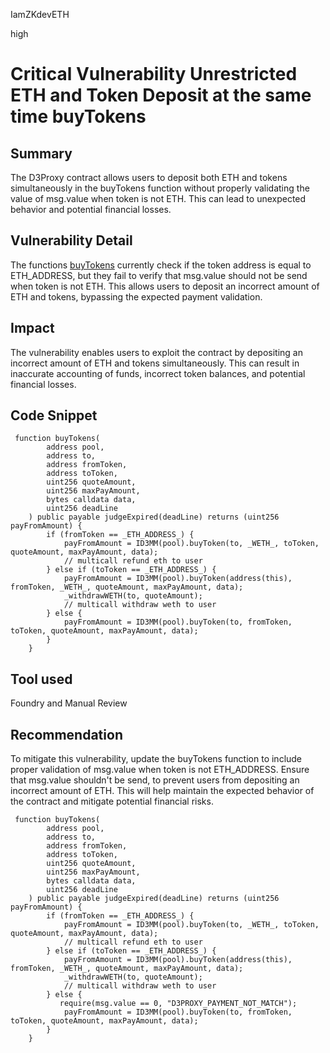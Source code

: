 IamZKdevETH

high

# Critical Vulnerability Unrestricted ETH and Token Deposit at the same time buyTokens

## Summary
The D3Proxy contract allows users to deposit both ETH and tokens simultaneously in the buyTokens function without properly validating the value of msg.value when token is not ETH. This can lead to unexpected behavior and potential financial losses.

## Vulnerability Detail
The functions [buyTokens](https://github.com/sherlock-audit/2023-06-dodo/blob/a8d30e611acc9762029f8756d6a5b81825faf348/new-dodo-v3/contracts/DODOV3MM/periphery/D3Proxy.sol#L112) currently check if the token address is equal to ETH_ADDRESS, but they fail to verify that msg.value should not be send when token is not ETH. This allows users to deposit an incorrect amount of ETH and tokens, bypassing the expected payment validation.

## Impact
The vulnerability enables users to exploit the contract by depositing an incorrect amount of ETH and tokens simultaneously. This can result in inaccurate accounting of funds, incorrect token balances, and potential financial losses.

## Code Snippet
```solidity
 function buyTokens(
        address pool,
        address to,
        address fromToken,
        address toToken,
        uint256 quoteAmount,
        uint256 maxPayAmount,
        bytes calldata data,
        uint256 deadLine
    ) public payable judgeExpired(deadLine) returns (uint256 payFromAmount) {
        if (fromToken == _ETH_ADDRESS_) {
            payFromAmount = ID3MM(pool).buyToken(to, _WETH_, toToken, quoteAmount, maxPayAmount, data);
            // multicall refund eth to user
        } else if (toToken == _ETH_ADDRESS_) {
            payFromAmount = ID3MM(pool).buyToken(address(this), fromToken, _WETH_, quoteAmount, maxPayAmount, data);
            _withdrawWETH(to, quoteAmount);
            // multicall withdraw weth to user
        } else {
            payFromAmount = ID3MM(pool).buyToken(to, fromToken, toToken, quoteAmount, maxPayAmount, data);
        }
    }
```

## Tool used
Foundry and Manual Review

## Recommendation
To mitigate this vulnerability, update the buyTokens function to include proper validation of msg.value when token is not ETH_ADDRESS. Ensure that msg.value shouldn't be send, to prevent users from depositing an incorrect amount of ETH. This will help maintain the expected behavior of the contract and mitigate potential financial risks.

```solidity
 function buyTokens(
        address pool,
        address to,
        address fromToken,
        address toToken,
        uint256 quoteAmount,
        uint256 maxPayAmount,
        bytes calldata data,
        uint256 deadLine
    ) public payable judgeExpired(deadLine) returns (uint256 payFromAmount) {
        if (fromToken == _ETH_ADDRESS_) {
            payFromAmount = ID3MM(pool).buyToken(to, _WETH_, toToken, quoteAmount, maxPayAmount, data);
            // multicall refund eth to user
        } else if (toToken == _ETH_ADDRESS_) {
            payFromAmount = ID3MM(pool).buyToken(address(this), fromToken, _WETH_, quoteAmount, maxPayAmount, data);
            _withdrawWETH(to, quoteAmount);
            // multicall withdraw weth to user
        } else {
           require(msg.value == 0, "D3PROXY_PAYMENT_NOT_MATCH");
            payFromAmount = ID3MM(pool).buyToken(to, fromToken, toToken, quoteAmount, maxPayAmount, data);
        }
    }
```
